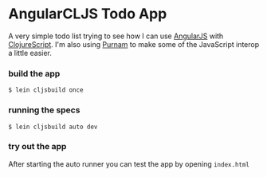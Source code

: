 # AngularCLJS Todo App

A very simple todo list trying to see how I can use [AngularJS][1] with [ClojureScript][2]. I'm also using
[Purnam][3] to make some of the JavaScript interop a little easier.

### build the app

    $ lein cljsbuild once

### running the specs

    $ lein cljsbuild auto dev

### try out the app

After starting the auto runner you can test the app by opening `index.html`

[1]: http://angularjs.org/
[2]: https://github.com/clojure/clojurescript
[3]: https://github.com/purnam/purnam
